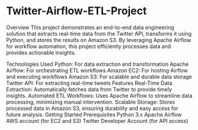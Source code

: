 # Twitter-Airflow-ETL-Project

Overview
This project demonstrates an end-to-end data engineering solution that extracts real-time data from the Twitter API, transforms it using Python, and stores the results on Amazon S3. By leveraging Apache Airflow for workflow automation, this project efficiently processes data and provides actionable insights.

Technologies Used
Python: For data extraction and transformation
Apache Airflow: For orchestrating ETL workflows
Amazon EC2: For hosting Airflow and executing workflows
Amazon S3: For scalable and durable data storage
Twitter API: For extracting real-time tweets
Features
Real-Time Data Extraction: Automatically fetches data from Twitter to provide timely insights.
Automated ETL Workflows: Uses Apache Airflow to streamline data processing, minimizing manual intervention.
Scalable Storage: Stores processed data in Amazon S3, ensuring durability and easy access for future analysis.
Getting Started
Prerequisites
Python 3.x
Apache Airflow
AWS account (for EC2 and S3)
Twitter Developer Account (for API access)
